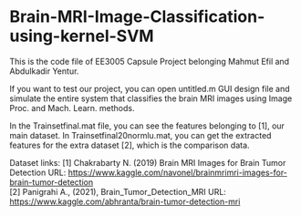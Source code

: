 # Brain-MRI-Image-Classification-using-kernel-SVM

This is the code file of EE3005 Capsule Project belonging Mahmut Efil and Abdulkadir Yentur.

If you want to test our project, you can open untitled.m GUI design file and simulate the 
entire system that classifies the brain MRI images using Image Proc. and Mach. Learn. methods.

In the Trainsetfinal.mat file, you can see the features belonging to [1], our main dataset. In Trainsetfinal20normlu.mat, you can get the extracted features for the extra dataset [2], which is the comparison data.

Dataset links:
[1] Chakrabarty N. (2019) Brain MRI Images for Brain Tumor Detection URL: https://www.kaggle.com/navonel/brainmrimri-images-for-brain-tumor-detection   
[2] Panigrahi A., (2021), Brain_Tumor_Detection_MRI URL: https://www.kaggle.com/abhranta/brain-tumor-detection-mri 
